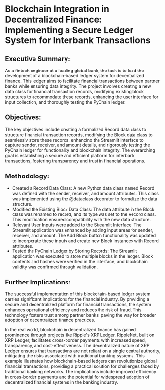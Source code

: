 # Blockchain Integration in Decentralized Finance: Implementing a Secure Ledger System for Interbank Transactions

## Executive Summary:
As a fintech engineer at a leading global bank, the task is to lead the development of a blockchain-based ledger system for decentralized finance. This ledger aims to facilitate financial transactions between partner banks while ensuring data integrity. The project involves creating a new data class for financial transaction records, modifying existing block structures to accommodate these records, enhancing the user interface for input collection, and thoroughly testing the PyChain ledger.

## Objectives:
The key objectives include creating a formalized Record data class to structure financial transaction records, modifying the Block data class to seamlessly store these records, enhancing the Streamlit interface to capture sender, receiver, and amount details, and rigorously testing the PyChain ledger for functionality and blockchain integrity. The overarching goal is establishing a secure and efficient platform for interbank transactions, fostering transparency and trust in financial operations.

## Methodology:
- Created a Record Data Class: A new Python data class named Record was defined with the sender, receiver, and amount attributes. This class was implemented using the @dataclass decorator to formalize the data structure.
- Modified the Existing Block Data Class: The data attribute in the Block class was renamed to record, and its type was set to the Record class. This modification ensured compatibility with the new data structure.
- Relevant User Inputs were added to the Streamlit Interface: The Streamlit application was enhanced by adding input areas for sender, receiver, and amount. The Add Block button functionality was updated to incorporate these inputs and create new Block instances with Record attributes.
- Tested the PyChain Ledger by Storing Records: The Streamlit application was executed to store multiple blocks in the ledger. Block contents and hashes were verified in the interface, and blockchain validity was confirmed through validation.

## Further Implications:
The successful implementation of this blockchain-based ledger system carries significant implications for the financial industry. By providing a secure and decentralized platform for financial transactions, the system enhances operational efficiency and reduces the risk of fraud. This technology fosters trust among partner banks, paving the way for broader adoption of decentralized finance practices.

In the real world, blockchain in decentralized finance has gained prominence through projects like Ripple's XRP Ledger. RippleNet, built on XRP Ledger, facilitates cross-border payments with increased speed, transparency, and cost-effectiveness. The decentralized nature of XRP Ledger ensures that transactions are not reliant on a single central authority, mitigating the risks associated with traditional banking systems. This example illustrates how blockchain-based ledgers can revolutionize global financial transactions, providing a practical solution for challenges faced by traditional banking networks. The implications include improved efficiency in cross-border payments and the potential for widespread adoption of decentralized financial systems in the banking industry.

